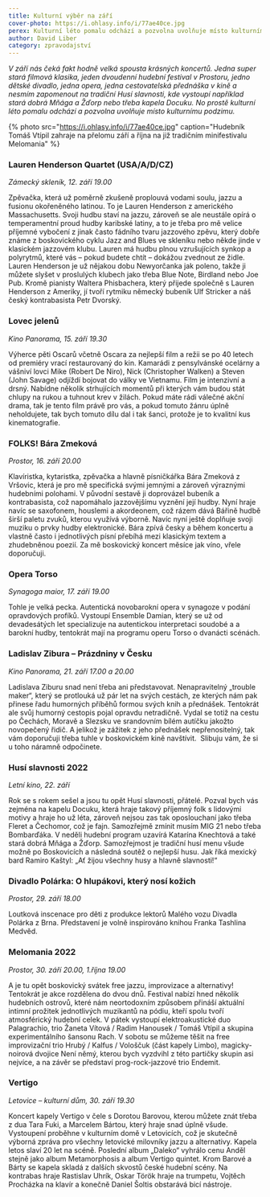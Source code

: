 ```yaml
---
title: Kulturní výběr na září
cover-photo: https://i.ohlasy.info/i/77ae40ce.jpg
perex: Kulturní léto pomalu odchází a pozvolna uvolňuje místo kulturnímu podzimu. V září nás čeká jedna super stará filmová klasika, jeden dvoudenní hudební festival v Prostoru, jedno dětské divadlo, jedna opera, jedna cestovatelská přednáška v kině a ještě tradiční Husí slavnosti, kde vystoupí například Mňága a Žďorp.
author: David Liber
category: zpravodajství
---
```


*V září nás čeká fakt hodně velká spousta krásných koncertů. Jedna super stará filmová klasika, jeden dvoudenní hudební festival v Prostoru, jedno dětské divadlo, jedna opera, jedna cestovatelská přednáška v kině a nesmím zapomenout na tradiční Husí slavnosti, kde vystoupí například stará dobrá Mňága a Žďorp nebo třeba kapela Docuku. No prostě kulturní léto pomalu odchází a pozvolna uvolňuje místo kulturnímu podzimu.*

{% photo src="https://i.ohlasy.info/i/77ae40ce.jpg" caption="Hudebník Tomáš Vtípil zahraje na přelomu září a října na již tradičním minifestivalu Melomania" %}

### Lauren Henderson Quartet (USA/A/D/CZ)

*Zámecký skleník, 12. září 19.00*

Zpěvačka, která už poměrně zkušeně proplouvá vodami soulu, jazzu a fusionu okořeněného latinou. To je Lauren Henderson z amerického Massachusetts. Svoji hudbu staví na jazzu, zároveň se ale neustále opírá o temperamentní proud hudby karibské latiny, a to je třeba pro mě velice příjemné vybočení z jinak často fádního tvaru jazzového zpěvu, který dobře známe z boskovického cyklu Jazz and Blues ve skleníku nebo někde jinde v klasickém jazzovém klubu. Lauren má hudbu plnou vzrušujících synkop a polyrytmů, které vás – pokud budete chtít – dokážou zvednout ze židle. Lauren Henderson je už nějakou dobu Newyorčanka jak poleno, takže ji můžete slyšet v proslulých klubech jako třeba Blue Note, Birdland nebo Joe Pub. Kromě pianisty Waltera Phisbachera, který přijede společně s Lauren Henderson z Ameriky, jí tvoří rytmiku německý bubeník Ulf Stricker a náš český kontrabasista Petr Dvorský. 

### Lovec jelenů

*Kino Panorama, 15. září 19.30*

Výherce pěti Oscarů včetně Oscara za nejlepší film a režii se po 40 letech od premiéry vrací restaurovaný do kin. Kamarádi z pensylvánské ocelárny a vášniví lovci Mike (Robert De Niro), Nick (Christopher Walken) a Steven (John Savage) odjíždí bojovat do války ve Vietnamu. Film je intenzivní a drsný. Nabídne několik strhujících momentů při kterých vám budou stát chlupy na rukou a tuhnout krev v žilách. Pokud máte rádi válečné akční drama, tak je tento film právě pro vás, a pokud tomuto žánru úplně neholdujete, tak bych tomuto dílu dal i tak šanci, protože je to kvalitní kus kinematografie.

### FOLKS! Bára Zmeková 

*Prostor, 16. září 20.00*

Klavíristka, kytaristka, zpěvačka a hlavně písničkářka Bára Zmeková z Vršovic, která je pro mě specifická svými jemnými a zároveň výraznými hudebními polohami. V původní sestavě ji doprovázel bubeník a kontrabasista, což napomáhalo jazzovějšímu vyznění její hudby. Nyní hraje navíc se saxofonem, houslemi a akordeonem, což rázem dává Bářině hudbě širší paletu zvuků, kterou využívá výborně. Navíc nyní ještě doplňuje svoji muziku o prvky hudby elektronické. Bára zpívá česky a během koncertu a vlastně často i jednotlivých písní přebíhá mezi klasickým textem a zhudebněnou poezií. Za mě boskovický koncert měsíce jak víno, vřele doporučuji.

### Opera Torso

*Synagoga maior, 17. září 19.00*

Tohle je velká pecka. Autentická novobarokní opera v synagoze v podání opravdových profíků. Vystoupí Ensemble Damian, který se už od devadesátých let specializuje na autentickou interpretaci soudobé a a barokní hudby, tentokrát mají na programu operu Torso o dvanácti scénách.

### Ladislav Zibura – Prázdniny v Česku

*Kino Panorama, 21. září 17.00 a 20.00*

Ladislava Ziburu snad není třeba ani představovat. Nenapravitelný „trouble maker“, který se protlouká už pár let na svých cestách, ze kterých nám pak přinese řadu humorných příběhů formou svých knih a přednášek. Tentokrát ale svůj humorný cestopis pojal opravdu netradičně. Vydal se totiž na cestu po Čechách, Moravě a Slezsku ve srandovním bílém autíčku jakožto novopečený řidič. A jelikož je zážitek z jeho přednášek nepřenositelný, tak vám doporučuji třeba tuhle v boskovickém kině navštívit.  Slibuju vám, že si u toho náramně odpočinete. 

### Husí slavnosti 2022

*Letní kino, 22. září*

Rok se s rokem sešel a jsou tu opět Husí slavnosti, přátelé. Pozval bych vás zejména na kapelu Docuku, která hraje takový příjemný folk s lidovými motivy a hraje ho už léta, zároveň nejsou zas tak oposlouchaní jako třeba Fleret a Čechomor, což je fajn. Samozřejmě zmínit musím MIG 21 nebo třeba Bombarďáka. V neděli hudební program uzavírá Katarína Knechtová a také stará dobrá Mňága a Žďorp. Samozřejmost je tradiční husí menu všude možně po Boskovicích a následná soutěž o nejlepší husu. Jak říká mexický bard Ramiro Kaštyl: „Ať žijou všechny husy a hlavně slavnosti!“ 

### Divadlo Polárka: O hlupákovi, který nosí kožich

*Prostor, 29. září 18.00*

Loutková inscenace pro děti z produkce lektorů Malého vozu Divadla Polárka z Brna. Představení je volně inspirováno knihou Franka Tashlina Medvěd. 

### Melomania 2022

*Prostor, 30. září 20.00, 1.října 19.00*

A je tu opět boskovický svátek free jazzu, improvizace a alternativy! Tentokrát je akce rozdělena do dvou dnů. Festival nabízí hned několik hudebních ostrovů, které nám neortodoxním způsobem přináší aktuální intimní prožitek jednotlivých muzikantů na pódiu, kteří spolu tvoří atmosférický hudební celek. V pátek vystoupí elektroakustické duo Palagrachio, trio Žaneta Vítová / Radim Hanousek / Tomáš Vtípil a skupina experimentálního šansonu Rach. V sobotu se můžeme těšit na free improvizační trio Hrubý / Kalfus / Vološčuk (část kapely Limbo), magicky-noirová dvojice Není němý, kterou bych vyzdvihl z této partičky skupin asi nejvíce, a na závěr se představí prog-rock-jazzové trio Endemit. 

### Vertigo

*Letovice – kulturní dům, 30. září 19.30*

Koncert kapely Vertigo v čele s Dorotou Barovou, kterou můžete znát třeba z dua Tara Fuki, a Marcelem Bártou, který hraje snad úplně všude. Vystoupení proběhne v kulturním domě v Letovicích, což je skutečně výborná zpráva pro všechny letovické milovníky jazzu a alternativy. Kapela letos slaví 20 let na scéně. Poslední album „Daleko“ vyhrálo cenu Anděl stejně jako album Metamorphosis a album Vertigo quintet. Krom Barové a Bárty se kapela skladá z dalších skvostů české hudební scény. Na kontrabas hraje Rastislav Uhrík, Oskar Török hraje na trumpetu, Vojtěch Procházka na klavír a konečně Daniel Šoltis obstarává bicí nástroje.